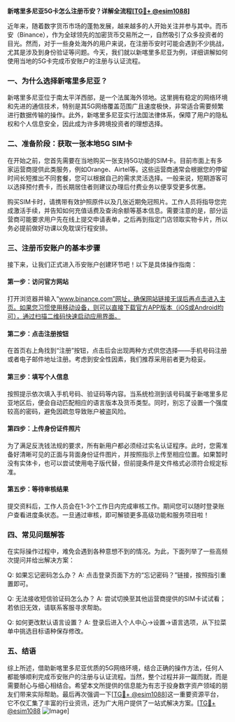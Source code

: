 **新喀里多尼亚5G卡怎么注册币安？详解全流程[[TG💪+ @esim1088](https://t.me/s/esim1088)]**

近年来，随着数字货币市场的蓬勃发展，越来越多的人开始关注并参与其中。而币安（Binance），作为全球领先的加密货币交易所之一，自然吸引了众多投资者的目光。然而，对于一些身处海外的用户来说，在注册币安时可能会遇到不少挑战，尤其是涉及到身份验证等问题。今天，我们就以新喀里多尼亚为例，详细讲解如何使用当地的5G卡完成币安账户的注册与认证流程。

### 一、为什么选择新喀里多尼亚？

新喀里多尼亚位于南太平洋西部，是一个法属海外领地。这里拥有稳定的网络环境和先进的通信技术，特别是其5G网络覆盖范围广且速度极快，非常适合需要频繁进行数据传输的操作。此外，新喀里多尼亚实行法国法律体系，保障了用户的隐私权和个人信息安全，因此成为许多跨境投资者的理想选择。

### 二、准备阶段：获取一张本地5G SIM卡

在开始之前，您首先需要在当地购买一张支持5G功能的SIM卡。目前市面上有多家运营商提供此类服务，例如Orange、Airtel等。这些运营商通常会根据您的停留时间长短推出不同套餐，您可以根据自己的需求灵活选择。一般来说，短期游客可以选择预付费卡，而长期居住者则建议办理后付费业务以便享受更多优惠。

购买SIM卡时，请携带有效护照原件以及几张近期免冠照片。工作人员将指导您完成激活手续，并告知如何充值话费及查询余额等基本信息。需要注意的是，部分运营商可能要求用户先在线上提交申请表单，之后再到指定门店领取实物卡片，所以务必提前做好功课以免耽误行程安排。

### 三、注册币安账户的基本步骤

接下来，让我们正式进入币安账户创建环节吧！以下是具体操作指南：

#### 第一步：访问官方网站
打开浏览器并输入“www.binance.com”网址，确保网站链接无误后再点击进入主页。如果您习惯使用移动设备，则可以直接下载官方APP版本（iOS或Android均可），通过扫描二维码快速启动应用界面。

#### 第二步：点击注册按钮
在首页右上角找到“注册”按钮，点击后会出现两种方式供您选择——手机号码注册或者电子邮件地址注册。考虑到安全性因素，我们推荐采用前者更为稳妥。

#### 第三步：填写个人信息
按照提示依次填入手机号码、验证码等内容。当系统检测到该号码属于新喀里多尼亚地区后，便会自动匹配相应的语言版本及货币类型。同时，别忘了设置一个强度较高的密码，避免因疏忽导致账户被盗风险。

#### 第四步：上传身份证件照片
为了满足反洗钱法规的要求，所有新用户都必须经过实名认证程序。此时，您需准备好清晰可见的正面与背面身份证件图片，并按照指示上传至相应位置。如果暂时没有实体卡，也可以尝试使用电子版代替，但前提条件是文件格式必须符合规定标准。

#### 第五步：等待审核结果
提交资料后，工作人员会在1-3个工作日内完成审核工作。期间您可以随时登录账户查看进度条状态。一旦通过审核，即可解锁更多高级功能和服务项目啦！

### 四、常见问题解答

在实际操作过程中，难免会遇到各种意想不到的情况。为此，下面列举了一些高频次提问并给出解决方案：

Q: 如果忘记密码怎么办？
A: 点击登录页面下方的“忘记密码？”链接，按照指引重置即可。

Q: 无法接收短信验证码怎么办？
A: 尝试切换至其他运营商提供的SIM卡试试看；若依旧无效，请联系客服寻求帮助。

Q: 如何更改默认语言设置？
A: 登录后进入个人中心→设置→语言选项，从下拉菜单中挑选目标语种保存修改。

### 五、结语

综上所述，借助新喀里多尼亚优质的5G网络环境，结合正确的操作方法，任何人都能够顺利完成币安账户的注册与认证流程。当然，整个过程并非一蹴而就，而是需要耐心与细心相结合。希望本文所提供的信息能为有志于投身数字资产领域的朋友们带来实际帮助。最后再次强调一下[[TG💪+ @esim1088](https://t.me/s/esim1088)]这一重要资源平台，它不仅汇集了丰富的行业资讯，还为广大用户提供了一站式解决方案。[[TG💪+ @esim1088](https://t.me/s/esim1088) ![Image](https://i.postimg.cc/4NQfJmqS/Snipaste-2025-05-13-00-14-12.png)]